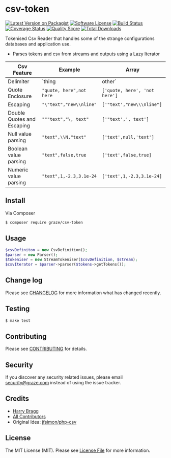 # csv-token

[![Latest Version on Packagist](https://img.shields.io/packagist/v/graze/csv-token.svg?style=flat-square)](https://packagist.org/packages/graze/csv-token)
[![Software License](https://img.shields.io/badge/license-MIT-brightgreen.svg?style=flat-square)](LICENSE.md)
[![Build Status](https://img.shields.io/travis/graze/csv-token/master.svg?style=flat-square)](https://travis-ci.org/graze/csv-token)
[![Coverage Status](https://img.shields.io/scrutinizer/coverage/g/graze/csv-token.svg?style=flat-square)](https://scrutinizer-ci.com/g/graze/csv-token/code-structure)
[![Quality Score](https://img.shields.io/scrutinizer/g/graze/csv-token.svg?style=flat-square)](https://scrutinizer-ci.com/g/graze/csv-token)
[![Total Downloads](https://img.shields.io/packagist/dt/graze/csv-token.svg?style=flat-square)](https://packagist.org/packages/graze/csv-token)

Tokenised Csv Reader that handles some of the strange configurations databases and application use.

- Parses tokens and csv from streams and outputs using a Lazy Iterator

| Csv Feature                | Example                  | Array                         |
|----------------------------|--------------------------|-------------------------------|
| Delimiter                  | `thing|other`            | `['thing','other']`           |
| Quote Enclosure            | `"quote, here",not here` | `['quote, here', 'not here']` |
| Escaping                   | `"\"text","new\\nline"`  | `['"text',"new\\\nline"]`     |
| Double Quotes and Escaping | `"""text","\, text"`     | `['"text',', text']`          |
| Null value parsing         | `"text",\\N,"text"`      | `['text',null,'text']`        |
| Boolean value parsing      | `"text",false,true`      | `['text',false,true]`         |
| Numeric value parsing      | `"text",1,-2.3,3.1e-24`  | `['text',1,-2.3,3.1e-24]`     |

## Install

Via Composer

``` bash
$ composer require graze/csv-token
```

## Usage

``` php
$csvDefiniton = new CsvDefinition();
$parser = new Parser();
$tokeniser = new StreamTokeniser($csvDefinition, $stream);
$csvIterator = $parser->parser($tokens->getTokens());
```

## Change log

Please see [CHANGELOG](CHANGELOG.md) for more information what has changed recently.

## Testing

``` bash
$ make test
```

## Contributing

Please see [CONTRIBUTING](CONTRIBUTING.md) for details.

## Security

If you discover any security related issues, please email security@graze.com instead of using the issue tracker.

## Credits

- [Harry Bragg](https://github.com/h-bragg)
- [All Contributors](../../contributors)
- Original Idea: [jfsimon/php-csv](https://github.com/jfsimon/php-csv)

## License

The MIT License (MIT). Please see [License File](LICENSE.md) for more information.
